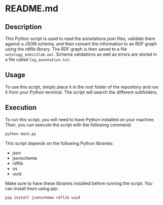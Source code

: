 # README.md

## Description
This Python script is used to read the annotations.json files, validate them against a JSON schema, and then convert the information to an RDF graph using the rdflib library.
The RDF graph is then saved to a file ``ontology_enbic2lab.owl``.
Schema validations as well as errors are stored in a file called ``log_annotation.txt``.

## Usage
To use this script, simply place it in the root folder of the repository and run it from your Python terminal. The script will search the different subfolders.

## Execution
To run this script, you will need to have Python installed on your machine. Then, you can execute the script with the following command:

```bash
python main.py
```

This script depends on the following Python libraries:

- json
- jsonschema
- rdflib
- os
- uuid

Make sure to have these libraries installed before running the script. You can install them using pip:

```bash
pip install jsonschema rdflib uuid 
```

